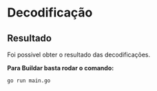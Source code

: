 # Decodificação

## Resultado
Foi possivel obter o resultado das decodificações.

**Para Buildar basta rodar o comando:**

`go run main.go`
